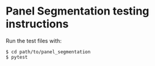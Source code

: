 # Panel Segmentation testing instructions

Run the test files with:

    $ cd path/to/panel_segmentation
    $ pytest
